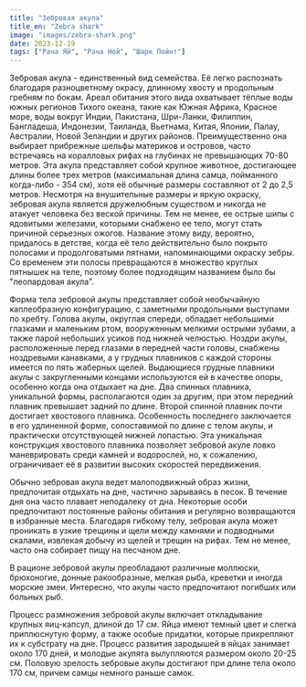 ```yaml
---
title: "Зебровая акула"
title_en: "Zebra shark"
image: "images/zebra-shark.png"
date: 2023-12-19
tags: ["Рача Яй", "Рача Ной", "Шарк Пойнт"]
---
```

Зебровая акула - единственный вид семейства. Её легко распознать благодаря разноцветному окрасу, длинному хвосту и продольным гребням по бокам. Ареал обитания этого вида охватывает тёплые воды южных регионов Тихого океана, такие как Южная Африка, Красное море, воды вокруг Индии, Пакистана, Шри-Ланки, Филиппин, Бангладеша, Индонезии, Таиланда, Вьетнама, Китая, Японии, Палау, Австралии, Новой Зеландии и других районов. Преимущественно она выбирает прибрежные шельфы материков и островов, часто встречаясь на коралловых рифах на глубинах не превышающих 70-80 метров. Эта акула представляет собой крупное животное, достигающее длины более трех метров (максимальная длина самца, пойманного когда-либо - 354 см), хотя её обычные размеры составляют от 2 до 2,5 метров. Несмотря на внушительные размеры и яркую окраску, зебровая акула является дружелюбным существом и никогда не атакует человека без веской причины. Тем не менее, ее острые шипы с ядовитыми железами, которыми снабжено ее тело, могут стать причиной серьезных ожогов. Название этому виду, вероятно, придалось в детстве, когда её тело действительно было покрыто полосами и продолговатыми пятнами, напоминающими окраску зебры. Со временем эти полосы превращаются в множество круглых пятнышек на теле, поэтому более подходящим названием было бы "леопардовая акула".

Форма тела зебровой акулы представляет собой необычайную каплеобразную конфигурацию, с заметными продольными выступами по хребту. Голова акулы, округлая спереди, обладает небольшими глазками и маленьким ртом, вооруженным мелкими острыми зубами, а также парой небольших усиков под нижней челюстью. Ноздри акулы, расположенные перед глазами в передней части головы, снабжены ноздревыми канавками, а у грудных плавников с каждой стороны имеется по пять жаберных щелей. Выдающиеся грудные плавники акулы с закругленными концами используются ей в качестве опоры, особенно когда она отдыхает на дне. Два спинных плавника, уникальной формы, располагаются один за другим, при этом передний плавник превышает задний по длине. Второй спинной плавник почти достигает хвостового плавника. Особенность последнего заключается в его удлиненной форме, сопоставимой по длине с телом акулы, и практически отсутствующей нижней лопастью. Эта уникальная конструкция хвостового плавника позволяет зебровой акуле ловко маневрировать среди камней и водорослей, но, к сожалению, ограничивает её в развитии высоких скоростей передвижения.

Обычно зебровая акула ведет малоподвижный образ жизни, предпочитая отдыхать на дне, частично зарываясь в песок. В течение дня она часто плавает неподалеку от дна. Некоторые особи предпочитают постоянные районы обитания и регулярно возвращаются в избранные места. Благодаря гибкому телу, зебровая акула может проникать в узкие трещины и щели между камнями и подводными скалами, извлекая добычу из щелей и трещин на рифах. Тем не менее, часто она собирает пищу на песчаном дне.

В рационе зебровой акулы преобладают различные моллюски, брюхоногие, донные ракообразные, мелкая рыба, креветки и иногда морские змеи. Интересно, что акулы часто предпочитают погибших или больных рыб.

Процесс размножения зебровой акулы включает откладывание крупных яиц-капсул, длиной до 17 см. Яйца имеют темный цвет и слегка приплюснутую форму, а также особые придатки, которые прикрепляют их к субстрату на дне. Процесс развития зародышей в яйцах занимает около 170 дней, и молодые акулята вылупляются размером около 20-25 см. Половую зрелость зебровые акулы достигают при длине тела около 170 см, причем самцы немного раньше самок.
